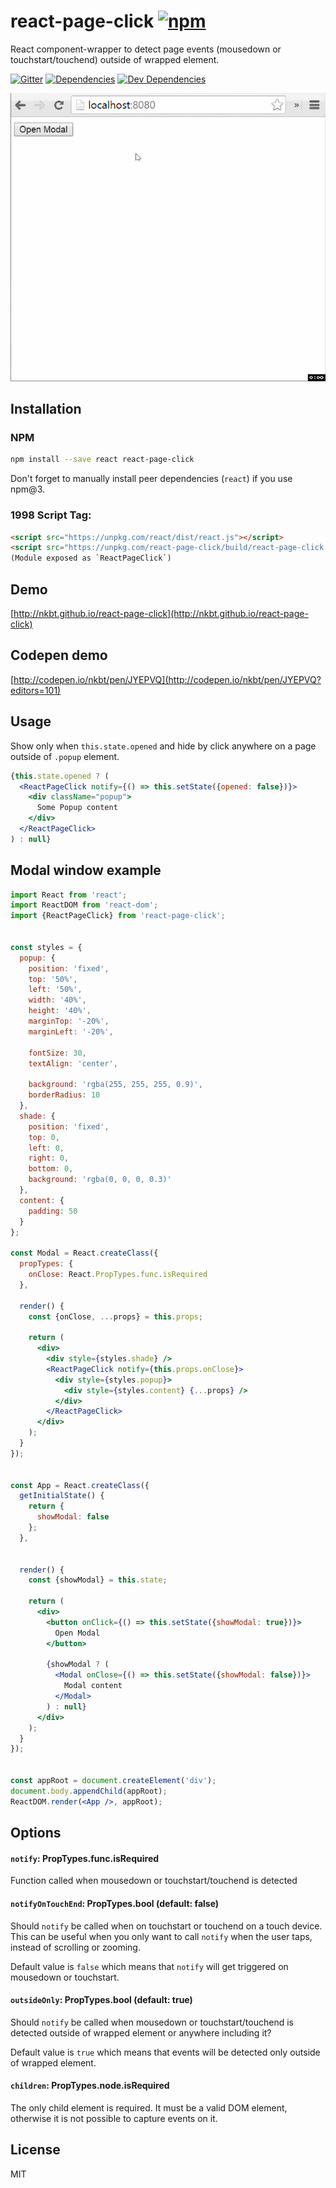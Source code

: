 # react-page-click [![npm](https://img.shields.io/npm/v/react-page-click.svg?style=flat-square)](https://www.npmjs.com/package/react-page-click)

React component-wrapper to detect page events (mousedown or touchstart/touchend) outside of wrapped element.

[![Gitter](https://img.shields.io/gitter/room/nkbt/help.svg?style=flat-square)](https://gitter.im/nkbt/help)
[![Dependencies](https://img.shields.io/david/nkbt/react-page-click.svg?style=flat-square)](https://david-dm.org/nkbt/react-page-click)
[![Dev Dependencies](https://img.shields.io/david/dev/nkbt/react-page-click.svg?style=flat-square)](https://david-dm.org/nkbt/react-page-click#info=devDependencies)


![React Page Click](react-page-click.gif)


## Installation


### NPM

```sh
npm install --save react react-page-click
```

Don't forget to manually install peer dependencies (`react`) if you use npm@3.


### 1998 Script Tag:

```html
<script src="https://unpkg.com/react/dist/react.js"></script>
<script src="https://unpkg.com/react-page-click/build/react-page-click.js"></script>
(Module exposed as `ReactPageClick`)
```


## Demo

[http://nkbt.github.io/react-page-click](http://nkbt.github.io/react-page-click)

## Codepen demo

[http://codepen.io/nkbt/pen/JYEPVQ](http://codepen.io/nkbt/pen/JYEPVQ?editors=101)

## Usage

Show only when `this.state.opened` and hide by click anywhere on a page outside of `.popup` element.

```jsx
{this.state.opened ? (
  <ReactPageClick notify={() => this.setState({opened: false})}>
    <div className="popup">
      Some Popup content
    </div>
  </ReactPageClick>
) : null}
```


## Modal window example

```jsx
import React from 'react';
import ReactDOM from 'react-dom';
import {ReactPageClick} from 'react-page-click';


const styles = {
  popup: {
    position: 'fixed',
    top: '50%',
    left: '50%',
    width: '40%',
    height: '40%',
    marginTop: '-20%',
    marginLeft: '-20%',

    fontSize: 30,
    textAlign: 'center',

    background: 'rgba(255, 255, 255, 0.9)',
    borderRadius: 10
  },
  shade: {
    position: 'fixed',
    top: 0,
    left: 0,
    right: 0,
    bottom: 0,
    background: 'rgba(0, 0, 0, 0.3)'
  },
  content: {
    padding: 50
  }
};

const Modal = React.createClass({
  propTypes: {
    onClose: React.PropTypes.func.isRequired
  },

  render() {
    const {onClose, ...props} = this.props;

    return (
      <div>
        <div style={styles.shade} />
        <ReactPageClick notify={this.props.onClose}>
          <div style={styles.popup}>
            <div style={styles.content} {...props} />
          </div>
        </ReactPageClick>
      </div>
    );
  }
});


const App = React.createClass({
  getInitialState() {
    return {
      showModal: false
    };
  },


  render() {
    const {showModal} = this.state;

    return (
      <div>
        <button onClick={() => this.setState({showModal: true})}>
          Open Modal
        </button>

        {showModal ? (
          <Modal onClose={() => this.setState({showModal: false})}>
            Modal content
          </Modal>
        ) : null}
      </div>
    );
  }
});


const appRoot = document.createElement('div');
document.body.appendChild(appRoot);
ReactDOM.render(<App />, appRoot);
```

## Options


#### `notify`: PropTypes.func.isRequired

Function called when mousedown or touchstart/touchend is detected


#### `notifyOnTouchEnd`: PropTypes.bool (default: false)

Should `notify` be called when on touchstart or touchend on a touch device. This can be useful when
you only want to call `notify` when the user taps, instead of scrolling or zooming.

Default value is `false` which means that `notify` will get triggered on mousedown or touchstart.


#### `outsideOnly`: PropTypes.bool (default: true)

Should `notify` be called when mousedown or touchstart/touchend is detected outside of wrapped
element or anywhere including it?

Default value is `true` which means that events will be detected only outside of wrapped element.


#### `children`: PropTypes.node.isRequired

The only child element is required. It must be a valid DOM element, otherwise it is not possible to
capture events on it.


## License

MIT
